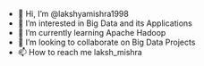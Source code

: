 - 👋 Hi, I’m @lakshyamishra1998
- 👀 I’m interested in Big Data and its Applications
- 🌱 I’m currently learning Apache Hadoop
- 💞️ I’m looking to collaborate on Big Data Projects
- 📫 How to reach me laksh_mishra

<!---
lakshyamishra1998/lakshyamishra1998 is a ✨ special ✨ repository because its `README.md` (this file) appears on your GitHub profile.
You can click the Preview link to take a look at your changes.
--->
